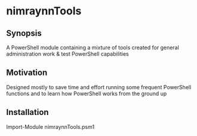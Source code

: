 # nimraynnTools

## Synopsis

A PowerShell module containing a mixture of tools created for general administration work & test PowerShell capabilities

## Motivation

Designed mostly to save time and effort running some frequent PowerShell functions and to learn how PowerShell works from the ground up

## Installation

Import-Module nimraynnTools.psm1
